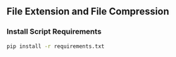 ## File Extension and File Compression

### Install Script Requirements
```bash
pip install -r requirements.txt


